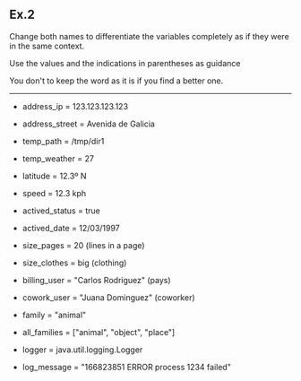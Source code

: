 ## Ex.2

Change both names to differentiate the variables completely as if they were in the same context.

Use the values and the indications in parentheses as guidance

You don't to keep the word as it is if you find a better one.

----
 
* address_ip = 123.123.123.123
* address_street = Avenida de Galicia

* temp_path = /tmp/dir1
* temp_weather = 27

* latitude = 12.3º N
* speed = 12.3 kph

* actived_status = true
* actived_date = 12/03/1997

* size_pages = 20 (lines in a page)
* size_clothes = big (clothing)

* billing_user = "Carlos Rodriguez" (pays)
* cowork_user = "Juana Dominguez" (coworker)

* family = "animal"
* all_families = ["animal", "object", "place"]

* logger = java.util.logging.Logger
* log_message = "166823851 ERROR process 1234 failed"